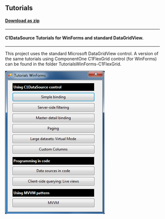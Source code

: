 ## Tutorials
#### [Download as zip](https://grapecity.github.io/DownGit/#/home?url=https://github.com/GrapeCity/ComponentOne-WinForms-Samples/tree/master/NetFramework\DataSource\VB\TutorialsWinForms)
____
#### C1DataSource Tutorials for WinForms and standard DataGridView.
____
This project uses the standard Microsoft DataGridView control.
A version of the same tutorials using ComponentOne C1FlexGrid control (for WinForms) can be found in the folder TutorialsWinForms-C1FlexGrid.

![screenshot](screenshot.png)
